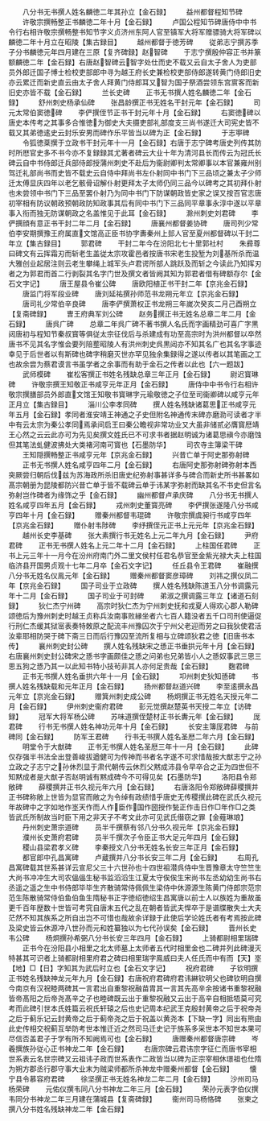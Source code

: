 <!-- { "loadSidebar": true } -->
　　八分书无书撰人姓名麟徳二年其孙立【金石録】
　　益州都督程知节碑
　　许敬宗撰畅整正书麟徳二年十月【金石録】
　　卢国公程知节碑唐侍中中书令行右相许敬宗撰畅整书知节字义贞济州东阿人官至镇军大将军赠骠骑大将军碑以麟徳二年十月立在昭陵【集古録目】
　　越州都督于徳芳碑
　　従弟志宁撰苏季子分书麟徳元年四月建在三原【复齐碑録】赵智碑
　　于志宁撰殷仲容正书并篆额麟徳二年【金石録】右唐赵智碑云智字处仕而史不载又云自太子舍人为吏部员外郎迁国子博士检校吏部郎中寻为越王府长史兼检校吏部侍郎遂转黄门侍郎旧史亦云累迁而新史直云由太子舍人拜黄门侍郎耳又智为国子祭酒尝领东宫賔客而新旧史亦皆不载【金石録】
　　兰长史碑
　　正书无书撰人姓名麟徳二年【金石録】
　　舒州刺史杨承仙碑
　　张昌龄撰正书无姓名干封元年【金石録】
　　司元太常伯窦徳碑
　　李俨撰侄节正书干封元年十月【金石録】
　　右窦徳碑以唐史本传考之其事多合惟徳为御史大夫摄吏部礼部度支三尚书遂迁大司宪史皆不载又其弟徳逺史云封乐安男而碑作乐平皆当以碑为正【金石録】
　　于志寕碑
　　令狐徳棻撰于立政书干封元年十一月【金石録】右唐于志宁碑考唐史列传其防时所厯官史多不书今亦不复録録其尤著者碑云大业十年为清河县长而传云为冠氏长碑云自中书侍郎迁兵部侍郎授蒲州刺史不赴后为衞尉卿判太常卿事以本官兼雍州别驾迁礼部尚书而史皆不载史云自侍中拜尚书左仆射同中书门下三品顷之兼太子少师迁太傅显庆四年以老乞骸骨诏解仆射更拜太子太师仍同三品今以碑考之其初拜仆射也未尝领中书门下三品至罢仆射乃为同中书门下防谋朝政皆史家之误又按百官志唐初宰相有防议朝政预朝政防知政事其后有同中书门下三品同平章事永淳中遂以平章事入衔而独无防谋朝政之名盖惟见于此耳【金石録】
　　滁州刺史刘君碑
　　李俨撰顔有意正书干封二年二月【金石録】
　　唐襄州都督姜协碑
　　唐司列少常伯李安期撰豫王府属直文馆高正臣书协字夀秦州上邽人官至夏州都督碑以干封二年立【集古録目】
　　郭君碑
　　干封二年今在汾阳北七十里郭社村
　　朱彛尊曰碑文有云挥霜刃而斩老生盖従太宗攻霍邑者按唐书宋老生投堑为刘基所杀而温大雅创业起居注则云老生攀绳上城军头卢君谔所部人跳跃及而斩之今读此乃知挥刃者之为郭君而首二行剥裂其名字门世及撰文者皆阙其知为郭君者借有碑额存尔【金石文字记】
　　唐王屋县令崔公碑
　　唐欧阳植正书干封二年【京兆金石録】
　　唐监门将军段业碑
　　唐刘延祐撰孙师范书龙朔元年立【京兆金石録】
　　唐司礼少常伯辛良碑
　　唐李俨撰萧权正书龙朔三年嵗次癸亥二月己酉朔立【复斋碑録】
　　曺王府典军刘公碑
　　赵务撰正书无姓名总章二年二月【金石録】
　　唐呉广碑
　　总章二年呉广碑不著书撰人名氏而字画精劲可喜广字黒闼唐初与程知节秦叔寳等俱従太宗征伐后与杀建成有功至高宗时为洪州都督以卒然唐书不见其名字惟会要列陪塟昭陵人有洪州刺史呉黒闼亦不知其名广也其名字事迹幸见于后世者以有斯碑也碑字稍磨灭世亦罕见独余集録得之遂以传者以其笔画之工也故余尝为蔡君谟言书虽学者之余事而有助于金石之传者以此也【六一题跋】
　　武师模碑
　　崔松客撰正书姓名残缺总章三年正月【金石録】
　　尉迟寳琳碑
　　许敬宗撰王知敬正书咸亨元年正月【金石録】
　　唐侍中中书令行右相许敬宗撰膳部员外郎直文馆王知敬书寳琳字元瑜敬徳之子位至司衞卿碑以咸亨元年正月立【集古録目】
　　淄川公李孝同碑
　　撰人姓名残缺诸葛思正书咸亨元年五月【金石録】孝同者淮安靖王神通之子史但附名神通传末碑亦磨泐可读者才半中有云太宗为秦公孝同焉承间启王曰秦公瞻视非常功业又大虽非储贰必膺寳厯靖王心然之云云此亦可为先见矣撰文姓氏已不可求书者据赵明诚为诸葛思禛今亦磨蚀但其笔法虬健波拂处大类褚河南可寳也【石墨防华】
　　司农寺主簿梁干碑
　　王知隠撰畅整正书咸亨元年【京兆金石録】
　　兴昔亡单于阿史那弥射碑
　　正书无书撰人姓名咸亨四年二月【金石録】
　　右唐阿史那弥射碑弥射本西突厥尝归朝后伐兹为苏海政所杀旧唐史纪弥射事甚详多与碑合而新史所书甚畧如髙宗朝册为昆陵都防兴昔亡单于皆不载碑云单于讳某字弥射而缺其名不书史但言名弥射岂作碑者为缘饰之乎【金石録】
　　幽州都督卢承庆碑
　　八分书无书撰人姓名咸亨四年五月【金石録】
　　戎州刺史董寳亮碑
　　李俨撰张遂隆八分书咸亨四年十月【金石録】
　　赠秦州都督韦琨碑
　　许敬宗撰虞昶行书咸亨四年【京兆金石録】
　　赠仆射韦陟碑
　　李纾撰侄元正书上元元年【京兆金石録】
　　越州长史李基碑
　　张大素撰行书无姓名上元二年九月【金石録】
　　尹府君碑
　　正书无书撰人姓名上元二年十二月【金石録】
　　上柱国任君碑
　　正书上元三年十一月今在汾州府南门外二里文侯村任君名恭官至金紫光禄大夫上柱国临济县开国男贞观十七年二月卒【金石文字记】
　　任丘县令王君碑
　　崔融撰八分书无姓名仪鳯元年【金石録】
　　赠秦州都督窦彦璋碑
　　刘祎之撰仪凤二年【京兆金石録】
　　国子司业于立政碑
　　撰人姓名残缺陈道玉八分书调露元年十二月【金石録】
　　国子司业于可封碑
　　弟淑之撰调露三年立【诸道石刻録】
　　狄仁杰宁州碑
　　高宗时狄仁杰为宁州刺史抚和戎夏人得欢心郡人勒碑颂徳后为豫州刺史时越王贞称兵汝南事败縁坐者六七百人籍没者五千口司刑使逼促行刑仁杰缓其狱宻表奏特敇原之配流丰州豫囚次于宁州父老迎而劳之曰我狄使君活汝辈耶相防哭于碑下斋三日而后行豫囚至流所复相与立碑颂狄君之徳【旧唐书本传】
　　襄州刺史封公碑
　　撰人姓名残缺宋之愻正书垂拱元年十月【金石録】右唐襄州刺史封公碑宋之愻书字画颇佳之愻之问弟也兄弟皆小人之愻奴事武三思三思五狗之愻乃其一以此知书特小技茍非其人亦何足贵哉【金石録】
　　麴君碑
　　正书无书撰人姓名垂拱六年十一月【金石録】
　　卭州刺史狄知愻碑
　　书撰人姓名残缺载和元年正月【金石録】
　　扬州都督赵道兴碑
　　李至逺撰永昌元年立【京兆金石録】
　　赠箕州刺史成公碑
　　杨炯撰正书无姓名天授元年二月【金石録】
　　伊州刺史衞府君碑
　　彭元觉撰赵楚英书天授二年立【访碑録】
　　冠军大将军杨公碑
　　苏味道撰侄楚材正书长夀元年【金石録】
　　厐君碑
　　行书无书撰人姓名神功元年十月【金石録】
　　长安主簿厐君碑　与前碑同【金石録】
　　防军王君碑
　　行书无书撰人姓名圣厯二年六月【金石録】
　　明堂令于大猷碑
　　正书无书撰人姓名圣厯三年十一月【金石録】
　　此碑仅存强半书法全出登善峻拔遒健可为传神而书者名字遂不可求惜哉按大猷志宁之孙立政之子志宁之孙休烈显于肃代朝传云休烈父黙成沛县令早卒合之正为四世但不知黙成者是大猷子否赵明诚有黙成碑今不可得见矣【石墨防华】
　　洛阳县令郑敞碑
　　薛稷撰并正书久视元年六月【金石録】
　　右唐洛阳令郑敞碑薛稷撰并正书碑称敞上世皆为显官而敞之为令绰有政绩惜乎唐史无传稷撰此碑在武氏久视元年故碑中之字如地作埊天作而人作臣作国作圀授作甃正作击日作□年作□之类皆武氏所制故当时臣下用之非天子不考文此亦可见武氏僣窃之罪【金薤琳琅】
　　丹州刺史萧宗道碑
　　员半千撰蔡有邻八分书久视元年【京兆金石録】
　　濮州长史萧府君碑
　　员半千撰次子令臣正书大足元年四月【金石録】
　　稷山县梁君孝义碑
　　李秦授文八分书无姓名长安三年正月【金石録】
　　都官郎中孔昌寓碑
　　卢蔵撰并八分书长安三年二月【金石録】
　　右周孔昌寓碑载其世系甚详云宣尼父三十六世孙也十四世祖潜呉侍中生晋豫章太守竺竺生大尚书冲冲生大司农偘偘生秘书监滔滔生江夏太守俟俟生宋尚书左丞幼幼生尚书右丞遥之遥之生中书侍郎毕毕生齐散骑常侍佩佩生梁侍中休源源生陈黄门侍郎宗范宗范生陈散骑常侍伯鱼伯鱼生隋秘书正字徳绍徳绍生昌寓唐以前士人以族姓为重故虽更千百年歴数十世皆可考究自唐末五代之乱在朝者皆武夫悍卒于是谱牒散失士大夫茫然不知其族系之所自出岂不可惜也哉故余详録于此使后学论姓氏者有考焉按此碑及梁史皆云休源冲八世孙而元和姓纂独以为七代孙误矣【金石録】
　　晋州长史韦公碑
　　杨炯撰孙希弼八分书长安三年四月【金石録】
　　上骑都尉相里瑞碑
　　正书今在汾阳县小相里之北太师墓上太师者五代时相里金也二碑并列此碑漫灭特甚其可识者上骑都尉相里府君之碑曰相里瑞字鳯威曰夫人任氏而中有而【天】埊【地】□【日】字知其为武后时立也【金石文字记】
　　祝府君碑
　　子钦明撰正书姓名残缺神龙元年九月【金石録】右唐祝府君碑府君讳綝钦明父也碑钦明自撰今南京有汉祝睦两碑其一言君出自重黎祝融苗胄其一言其先高辛余按诸书重黎祝融皆帝髙阳之后帝尧髙辛之子也睦碑既云出于重黎祝融又云出于高辛自相抵牾莫可究考而此碑引世本氏姓篇云祝氏轩辕之后也史记周本纪武王克殷封黄帝之后于祝帝尧之后于蓟乐记云封黄帝之后于蓟帝尧之后于祝盖以黄尧本【下缺一字】同出有熊由此史传相交祝蓟互举防考世本惟迁近之然司马迁史记于族系多采世本不知世本果可尽信否盖君子于学有所不知阙焉可也【金石録】
　　唐赠秦州都督唐宗碑
　　岑羲撰族孙従心正书神龙二年【金石録】
　　右唐宗碑云君讳宗字征仁而唐书宰相世系表云名世宗碑又云祖讳子政而世系表作二政皆当以碑为正宗宰相休璟祖也仕隋为朔方郡丞行郡守事大业末为贼梁师都所杀神龙中赠秦州都督【金石録】
　　懐宁县令慕容府君碑
　　徐坚撰正书无姓名神龙二年二月【金石録】
　　沙州司马杨荣碑
　　元佑仪撰韦同八分书神龙二年三月【金石録】
　　荣孙元表字伯仪撰韦同分书神龙二年三月建在蒲城县【复斋碑録】
　　衞州司马杨恪碑
　　张柬之撰八分书姓名残缺神龙二年【金石録】
